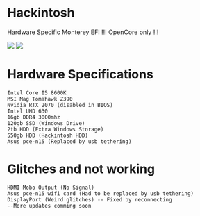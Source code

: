 # Hackintosh
Hardware Specific Monterey EFI !!! OpenCore only !!!

<img src="https://cdn.discordapp.com/attachments/834520706410217522/944343574558945350/template.png">

<img src="https://cdn.discordapp.com/attachments/943257063847526410/943543845587660810/unknown.png">

# Hardware Specifications
```
Intel Core I5 8600K 
MSI Mag Tomahawk Z390
Nvidia RTX 2070 (disabled in BIOS)
Intel UHD 630 
16gb DDR4 3000mhz
120gb SSD (Windows Drive)
2tb HDD (Extra Windows Storage)
550gb HDD (Hackintosh HDD)
Asus pce-n15 (Replaced by usb tethering)
```
# Glitches and not working
```
HDMI Mobo Output (No Signal)
Asus pce-n15 wifi card (Had to be replaced by usb tethering)
DisplayPort (Weird glitches) -- Fixed by reconnecting
--More updates comming soon
```
